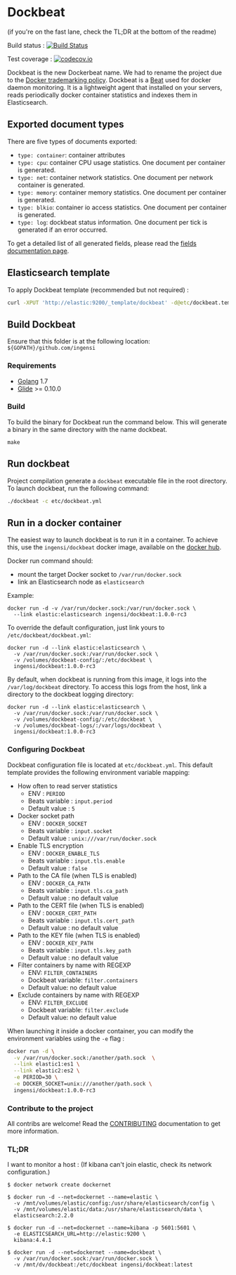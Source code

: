 # Dockbeat

(if you're on the fast lane, check the TL;DR at the bottom of the readme)

Build status : [![Build Status](https://travis-ci.org/Ingensi/dockbeat.svg?branch=develop)](https://travis-ci.org/Ingensi/dockbeat)

Test coverage : [![codecov.io](http://codecov.io/github/Ingensi/dockbeat/coverage.svg?branch=develop)](http://codecov.io/github/Ingensi/dockbeat?branch=develop)

Dockbeat is the new Dockerbeat name. We had to rename the project due to the [Docker trademarking policy](https://www.docker.com/trademark-guidelines). Dockbeat is a [Beat](https://www.elastic.co/products/beats) used for docker daemon monitoring. It is a lightweight agent that installed on your servers, reads periodically docker container statistics and indexes them in Elasticsearch.

## Exported document types

There are five types of documents exported:

- `type: container`: container attributes
- `type: cpu`: container CPU usage statistics. One document per container is generated.
- `type: net`: container network statistics. One document per network container is generated.
- `type: memory`: container memory statistics. One document per container is generated.
- `type: blkio`: container io access statistics. One document per container is generated.
- `type: log`: dockbeat status information. One document per tick is generated if an error occurred.

To get a detailed list of all generated fields, please read the [fields documentation page](docs/fields.asciidoc).

## Elasticsearch template 

To apply Dockbeat template (recommended but not required) :

```bash
curl -XPUT 'http://elastic:9200/_template/dockbeat' -d@etc/dockbeat.template.json
```
    
## Build Dockbeat

Ensure that this folder is at the following location:
`${GOPATH}/github.com/ingensi`


### Requirements

* [Golang](https://golang.org/dl/) 1.7
* [Glide](https://github.com/Masterminds/glide) >= 0.10.0


### Build

To build the binary for Dockbeat run the command below. This will generate a binary
in the same directory with the name dockbeat.

```
make
```
 
## Run dockbeat

Project compilation generate a `dockbeat` executable file in the root directory. To launch dockbeat, run the following command:

```bash
./dockbeat -c etc/dockbeat.yml
```

## Run in a docker container

The easiest way to launch dockbeat is to run it in a container. To achieve this, use the `ingensi/dockbeat` docker image, available on the [docker hub](https://hub.docker.com/r/ingensi/dockbeat/).

Docker run command should:

* mount the target Docker socket to `/var/run/docker.sock`
* link an Elasticsearch node as `elasticsearch`

Example:

```
docker run -d -v /var/run/docker.sock:/var/run/docker.sock \
  --link elastic:elasticsearch ingensi/dockbeat:1.0.0-rc3
```

To override the default configuration, just link yours to `/etc/dockbeat/dockbeat.yml`:

```
docker run -d --link elastic:elasticsearch \
  -v /var/run/docker.sock:/var/run/docker.sock \
  -v /volumes/dockbeat-config/:/etc/dockbeat \
  ingensi/dockbeat:1.0.0-rc3
```

By default, when dockbeat is running from this image, it logs into the `/var/log/dockbeat` directory. To access this logs from the host, link a directory to the dockbeat logging directory:
```
docker run -d --link elastic:elasticsearch \
  -v /var/run/docker.sock:/var/run/docker.sock \
  -v /volumes/dockbeat-config/:/etc/dockbeat \
  -v /volumes/dockbeat-logs/:/var/logs/dockbeat \
  ingensi/dockbeat:1.0.0-rc3
```

### Configuring Dockbeat

Dockbeat configuration file is located at `etc/dockbeat.yml`. This default template provides the following environment variable mapping:

  - How often to read server statistics 
    - ENV : `PERIOD`
    - Beats variable : `input.period`
    - Default value : `5`
  - Docker socket path
    - ENV : `DOCKER_SOCKET`
    - Beats variable : `input.socket`
    - Default value : `unix:///var/run/docker.sock`
  - Enable TLS encryption
    - ENV : `DOCKER_ENABLE_TLS`
    - Beats variable : `input.tls.enable`
    - Default value : `false`
  - Path to the CA file (when TLS is enabled)
    - ENV : `DOCKER_CA_PATH`
    - Beats variable : `input.tls.ca_path`
    - Default value : no default value
  - Path to the CERT file (when TLS is enabled)
    - ENV : `DOCKER_CERT_PATH`
    - Beats variable : `input.tls.cert_path`
    - Default value : no default value
  - Path to the KEY file (when TLS is enabled)
    - ENV : `DOCKER_KEY_PATH`
    - Beats variable : `input.tls.key_path`
    - Default value : no default value
  - Filter containers by name with REGEXP
    - ENV: `FILTER_CONTAINERS`
    - Dockbeat variable: `filter.containers`
    - Default value: no default value
  - Exclude containers by name with REGEXP
    - ENV: `FILTER_EXCLUDE`
    - Dockbeat variable: `filter.exclude`
    - Default value: no default value
                                       
When launching it inside a docker container, you can modify the environment variables using the `-e` flag :

```bash
docker run -d \
  -v /var/run/docker.sock:/another/path.sock  \
  --link elastic1:es1 \
  --link elastic2:es2 \
  -e PERIOD=30 \
  -e DOCKER_SOCKET=unix:///another/path.sock \
  ingensi/dockbeat:1.0.0-rc3
```

### Contribute to the project

All contribs are welcome! Read the [CONTRIBUTING](CONTRIBUTING.md) documentation to get more information.

### TL;DR

I want to monitor a host :
(If kibana can't join elastic, check its network configuration.)

```
$ docker network create dockernet

$ docker run -d --net=dockernet --name=elastic \
  -v /mnt/volumes/elastic/config:/usr/share/elasticsearch/config \
  -v /mnt/volumes/elastic/data:/usr/share/elasticsearch/data \
  elasticsearch:2.2.0

$ docker run -d --net=dockernet --name=kibana -p 5601:5601 \
  -e ELASTICSEARCH_URL=http://elastic:9200 \
  kibana:4.4.1

$ docker run -d --net=dockernet --name=dockbeat \
  -v /var/run/docker.sock:/var/run/docker.sock \
  -v /mnt/dv/dockbeat:/etc/dockbeat ingensi/dockbeat:latest

```
